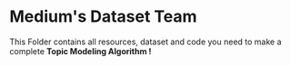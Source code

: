 # Medium's Dataset Team
This Folder contains all resources, dataset and code you need to make a complete <b> Topic Modeling Algorithm !</b>
